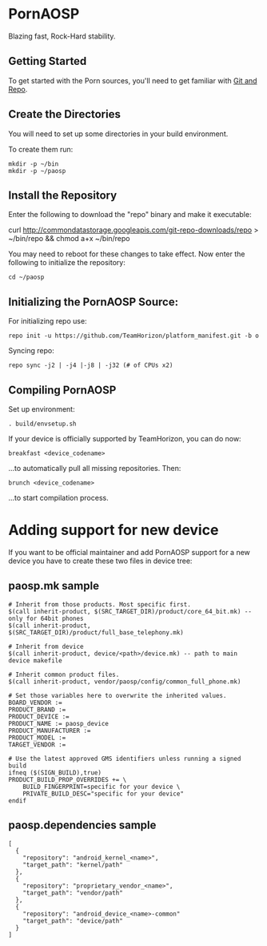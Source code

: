 PornAOSP
===========
Blazing fast, Rock-Hard stability. 

Getting Started
---------------
To get started with the Porn sources, you'll need to get
familiar with [Git and Repo](http://source.android.com/source/version-control.html).


Create the Directories
----------------------

You will need to set up some directories in your build environment.

To create them run:

    mkdir -p ~/bin
    mkdir -p ~/paosp


Install the Repository
----------------------

Enter the following to download the "repo" binary and make it executable:

curl http://commondatastorage.googleapis.com/git-repo-downloads/repo > ~/bin/repo && chmod a+x ~/bin/repo

You may need to reboot for these changes to take effect. 
Now enter the following to initialize the repository:

    cd ~/paosp


Initializing the PornAOSP Source:
---------------

For initializing repo use:

    repo init -u https://github.com/TeamHorizon/platform_manifest.git -b o

Syncing repo:

    repo sync -j2 | -j4 |-j8 | -j32 (# of CPUs x2)


Compiling PornAOSP
---------------

Set up environment:

    . build/envsetup.sh
    
If your device is officially supported by TeamHorizon, you can do now:

    breakfast <device_codename>
    
...to automatically pull all missing repositories. Then:

    brunch <device_codename>
    
...to start compilation process.


Adding support for new device
================

If you want to be official maintainer and add PornAOSP support for a new device you have to create these two files in device tree:

paosp.mk sample
----------

    # Inherit from those products. Most specific first.
    $(call inherit-product, $(SRC_TARGET_DIR)/product/core_64_bit.mk) -- only for 64bit phones
    $(call inherit-product, $(SRC_TARGET_DIR)/product/full_base_telephony.mk)

    # Inherit from device
    $(call inherit-product, device/<path>/device.mk) -- path to main device makefile

    # Inherit common product files.
    $(call inherit-product, vendor/paosp/config/common_full_phone.mk)

    # Set those variables here to overwrite the inherited values.
    BOARD_VENDOR := 
    PRODUCT_BRAND := 
    PRODUCT_DEVICE := 
    PRODUCT_NAME := paosp_device
    PRODUCT_MANUFACTURER := 
    PRODUCT_MODEL := 
    TARGET_VENDOR := 

    # Use the latest approved GMS identifiers unless running a signed build
    ifneq ($(SIGN_BUILD),true)
    PRODUCT_BUILD_PROP_OVERRIDES += \
        BUILD_FINGERPRINT=specific for your device \
        PRIVATE_BUILD_DESC="specific for your device"
    endif

paosp.dependencies sample
----------

    [
      {
        "repository": "android_kernel_<name>",
        "target_path": "kernel/path"
      },
      {
        "repository": "proprietary_vendor_<name>",
        "target_path": "vendor/path"
      },
      {
        "repository": "android_device_<name>-common"
        "target_path": "device/path"
      }
    ]
